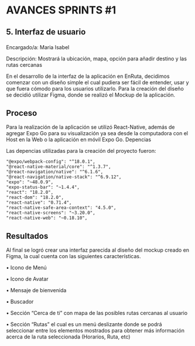 # AVANCES SPRINTS #1 </b> <p>
## 5. Interfaz de usuario </b> <p>
Encargado/a: Maria Isabel 

Descripción: Mostrará la ubicación, mapa, opción para añadir destino y las rutas cercanas

En el desarrollo de la interfaz de la aplicación en EnRuta, decidimos comenzar con un diseño simple el cual pudiera ser fácil de entender, 
usar y que fuera cómodo para los usuarios utilizarlo. Para la creación del diseño se decidió utilizar Figma, donde se realizó el Mockup de la aplicación. 


## Proceso
Para la realización de la aplicación se utilizó React-Native, además de agregar Expo Go para su visualización ya sea desde la computadora con el Host en la Web o la aplicación en móvil Expo Go.
Depencias 

Las depencias utilizadas para la creación del proyecto fueron:

    "@expo/webpack-config": "^18.0.1",
    "@react-native-material/core": "^1.3.7",
    "@react-navigation/native": "^6.1.6",
    "@react-navigation/native-stack": "^6.9.12",
    "expo": "~48.0.9",
    "expo-status-bar": "~1.4.4",
    "react": "18.2.0",
    "react-dom": "18.2.0",
    "react-native": "0.71.4",
    "react-native-safe-area-context": "4.5.0",
    "react-native-screens": "~3.20.0",
    "react-native-web": "~0.18.10",
    
## Resultados 

Al final se logró crear una interfaz parecida al diseño del mockup creado en Figma, la cual cuenta con las siguientes características.

•	Icono de Menú

•	Icono de Avatar

•	Mensaje de bienvenida

•	Buscador

•	Sección “Cerca de ti” con mapa de las posibles rutas cercanas al usuario

•	Sección “Rutas” el cual es un menú deslizante donde se podrá seleccionar entre los elementos
mostrados para obtener más información acerca de la ruta seleccionada (Horarios, Ruta, etc)







